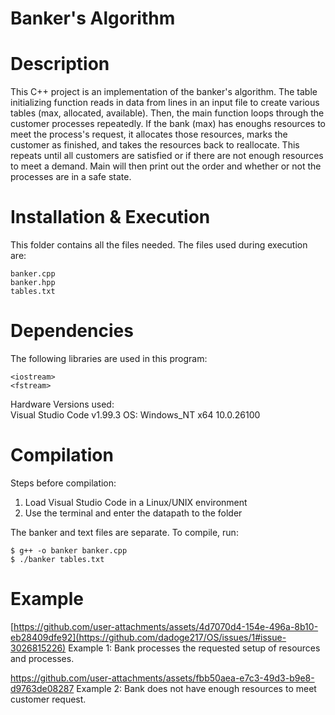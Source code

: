 # Banker's Algorithm
# Description
This C++ project is an implementation of the banker's algorithm. The table initializing function reads in data from lines in an input file to create various tables (max, allocated, available). Then, the main function loops through the customer processes repeatedly. If the bank (max) has enoughs resources to meet the process's request, it allocates those resources, marks the customer as finished, and takes the resources back to reallocate. This repeats until all customers are satisfied or if there are not enough resources to meet a demand. Main will then print out the order and whether or not the processes are in a safe state.
# Installation & Execution
This folder contains all the files needed.
The files used during execution are:
```
banker.cpp
banker.hpp
tables.txt
```
# Dependencies
The following libraries are used in this program:
```
<iostream>
<fstream>
```
Hardware Versions used:  
Visual Studio Code v1.99.3
OS: Windows_NT x64 10.0.26100  
# Compilation
Steps before compilation:  
  1. Load Visual Studio Code in a Linux/UNIX environment  
  2. Use the terminal and enter the datapath to the folder

The banker and text files are separate. To compile, run:
```
$ g++ -o banker banker.cpp
$ ./banker tables.txt
```
# Example
[https://github.com/user-attachments/assets/4d7070d4-154e-496a-8b10-eb28409dfe92](https://github.com/dadoge217/OS/issues/1#issue-3026815226)
Example 1: Bank processes the requested setup of resources and processes.

https://github.com/user-attachments/assets/fbb50aea-e7c3-49d3-b9e8-d9763de08287
Example 2: Bank does not have enough resources to meet customer request.

